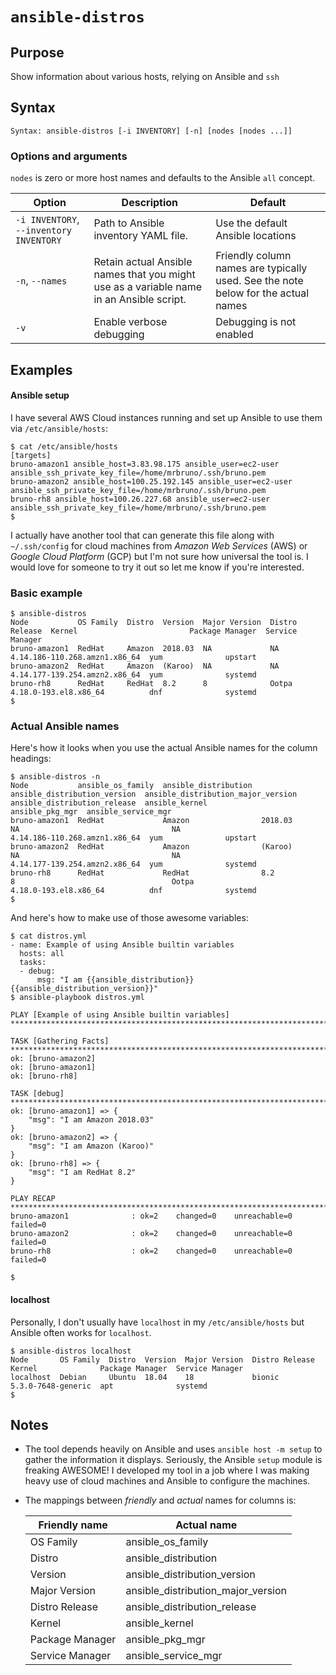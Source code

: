 # `ansible-distros`

## Purpose
Show information about various hosts, relying on Ansible and `ssh`

## Syntax
```
Syntax: ansible-distros [-i INVENTORY] [-n] [nodes [nodes ...]]
```

### Options and arguments

`nodes` is zero or more host names and defaults to the Ansible `all` concept.

| Option | Description | Default |
| ------ | ----------- | ------- |
| `-i INVENTORY`, `--inventory INVENTORY` | Path to Ansible inventory YAML file. | Use the default Ansible locations |
| `-n`, `--names` | Retain actual Ansible names that you might use as a variable name in an Ansible script. | Friendly column names are typically used.  See the note below for the actual names |
|  `-v`  | Enable verbose debugging | Debugging is not enabled |

## Examples
#### Ansible setup
I have several AWS Cloud instances running and set up Ansible to use them via `/etc/ansible/hosts`:

```
$ cat /etc/ansible/hosts
[targets]
bruno-amazon1 ansible_host=3.83.98.175 ansible_user=ec2-user ansible_ssh_private_key_file=/home/mrbruno/.ssh/bruno.pem
bruno-amazon2 ansible_host=100.25.192.145 ansible_user=ec2-user ansible_ssh_private_key_file=/home/mrbruno/.ssh/bruno.pem
bruno-rh8 ansible_host=100.26.227.68 ansible_user=ec2-user ansible_ssh_private_key_file=/home/mrbruno/.ssh/bruno.pem
$ 
```
I actually have another tool that can generate this file along with `~/.ssh/config` for cloud machines from _Amazon Web Services_ (AWS) or _Google Cloud Platform_ (GCP) but I'm not sure how universal the tool is.  I would love for someone to try it out so let me know if you're interested.

### Basic example
```
$ ansible-distros
Node           OS Family  Distro  Version  Major Version  Distro Release  Kernel                         Package Manager  Service Manager
bruno-amazon1  RedHat     Amazon  2018.03  NA             NA              4.14.186-110.268.amzn1.x86_64  yum              upstart
bruno-amazon2  RedHat     Amazon  (Karoo)  NA             NA              4.14.177-139.254.amzn2.x86_64  yum              systemd
bruno-rh8      RedHat     RedHat  8.2      8              Ootpa           4.18.0-193.el8.x86_64          dnf              systemd
$
```

### Actual Ansible names
Here's how it looks when you use the actual Ansible names for the column headings:
```
$ ansible-distros -n
Node           ansible_os_family  ansible_distribution  ansible_distribution_version  ansible_distribution_major_version  ansible_distribution_release  ansible_kernel                 ansible_pkg_mgr  ansible_service_mgr
bruno-amazon1  RedHat             Amazon                2018.03                       NA                                  NA                            4.14.186-110.268.amzn1.x86_64  yum              upstart
bruno-amazon2  RedHat             Amazon                (Karoo)                       NA                                  NA                            4.14.177-139.254.amzn2.x86_64  yum              systemd
bruno-rh8      RedHat             RedHat                8.2                           8                                   Ootpa                         4.18.0-193.el8.x86_64          dnf              systemd
$
```
And here's how to make use of those awesome variables:
```
$ cat distros.yml
- name: Example of using Ansible builtin variables
  hosts: all
  tasks:
  - debug:
      msg: "I am {{ansible_distribution}} {{ansible_distribution_version}}"
$ ansible-playbook distros.yml

PLAY [Example of using Ansible builtin variables] ************************************************************************************************************************

TASK [Gathering Facts] ***************************************************************************************************************************************************
ok: [bruno-amazon2]
ok: [bruno-amazon1]
ok: [bruno-rh8]

TASK [debug] *************************************************************************************************************************************************************
ok: [bruno-amazon1] => {
    "msg": "I am Amazon 2018.03"
}
ok: [bruno-amazon2] => {
    "msg": "I am Amazon (Karoo)"
}
ok: [bruno-rh8] => {
    "msg": "I am RedHat 8.2"
}

PLAY RECAP ***************************************************************************************************************************************************************
bruno-amazon1              : ok=2    changed=0    unreachable=0    failed=0   
bruno-amazon2              : ok=2    changed=0    unreachable=0    failed=0   
bruno-rh8                  : ok=2    changed=0    unreachable=0    failed=0   

$ 
```

#### localhost
Personally, I don't usually have `localhost` in my `/etc/ansible/hosts` but Ansible often works for `localhost`.
```
$ ansible-distros localhost
Node       OS Family  Distro  Version  Major Version  Distro Release  Kernel              Package Manager  Service Manager
localhost  Debian     Ubuntu  18.04    18             bionic          5.3.0-7648-generic  apt              systemd
$ 
```

## Notes

- The tool depends heavily on Ansible and uses `ansible host -m setup` to gather the information it displays.  Seriously, the Ansible `setup` module is freaking AWESOME!  I developed my tool in a job where I was making heavy use of cloud machines and Ansible to configure the machines.
- The mappings between _friendly_ and _actual_ names for columns is:

    | Friendly name | Actual name |
    | ----- | ------ |
    | OS Family | ansible_os_family |
    | Distro | ansible_distribution |
    | Version | ansible_distribution_version |
    | Major Version | ansible_distribution_major_version |
    | Distro Release | ansible_distribution_release |
    | Kernel | ansible_kernel |
    | Package Manager | ansible_pkg_mgr |
    | Service Manager | ansible_service_mgr |
